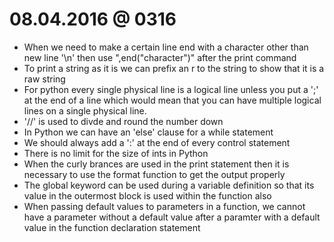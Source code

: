 # 08.04.2016 @ 0316

- When we need to make a certain line end with a character other than new line '\n' then use ",end("character")" after the print command
- To print a string as it is we can prefix an r to the string to show that it is a raw string
- For python every single physical line is a logical line unless you put a ';' at the end of a line which would mean that you can have multiple logical lines on a single physical line.
- '//' is used to divde and round the number down
- In Python we can have an 'else' clause for a while statement
- We should always add a ':' at the end of every control statement
- There is no limit for the size of ints in Python
- When the curly brances are used in the print statement then it is necessary to use the format function to get the output properly
- The global keyword can be used during a variable definition so that its value in the outermost block is used within the function also
- When passing default values to parameters in a function, we cannot have a parameter without a default value after a paramter with a default value in the function declaration statement
